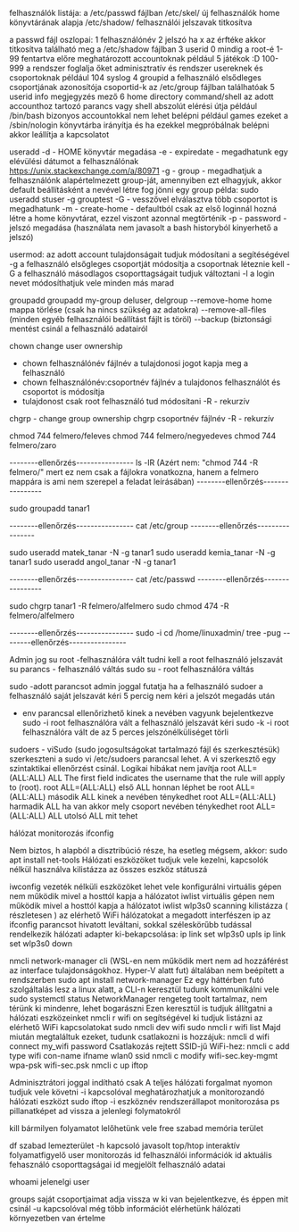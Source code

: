 felhasználók listája: a /etc/passwd fájlban
/etc/skel/ új felhasználók home könyvtárának alapja
/etc/shadow/ felhasználói jelszavak titkosítva

a passwd fájl oszlopai:
1 felhasználónév
2 jelszó ha x az érftéke akkor titkosítva található meg a /etc/shadow fájlban
3 userid
0 mindig a root-é
1-99 fentartva előre meghatározott accountoknak például 5 játékok :D
100-999 a rendszer foglalja őket adminisztratív és rendszer usereknek és csoportoknak például 104 syslog
4 groupid
a felhasználó elsődleges csoportjának azonosítója
csoportid-k az /etc/group fájlban találhatóak
5 userid info megjegyzés mező
6 home directory
command/shell az adott accounthoz tartozó parancs vagy shell abszolút elérési útja
például /bin/bash
bizonyos accountokkal nem lehet belépni például games ezeket a /sbin/nologin könyvtárba irányítja és ha ezekkel megpróbálnak belépni akkor leállítja a kapcsolatot 

useradd
-d - HOME könyvtár megadása
-e - expiredate - megadhatunk egy elévülési dátumot a felhasználónak
https://unix.stackexchange.com/a/80971
-g - group - megadhatjuk a felhasználónk alapértelmezett group-ját, amennyiben ezt elhagyjuk, akkor default beállításként a nevével létre fog jönni egy group
példa: sudo useradd stuser -g grouptest
-G - vesszővel elválasztva több csoportot is megadhatunk
-m - create-home - defaultból csak az első loginnál hozná létre a home könyvtárat, ezzel viszont azonnal megtörténik
-p - password - jelszó megadása (használata nem javasolt a bash historyból kinyerhető a jelszó)

usermod:
az adott account tulajdonságait tudjuk módosítani a segítéségével
-g a felhasználó elsőgleges csoportját módosítja a csoportnak léteznie kell
-G a felhasználó másodlagos csoporttagságait tudjuk változtani
-l a login nevet módosíthatjuk vele minden más marad

groupadd
groupadd my-group
deluser, delgroup
--remove-home home mappa törlése (csak ha nincs szükség az adatokra)
--remove-all-files (minden egyéb felhasználói beállítást fájlt is töröl)
--backup (biztonsági mentést csinál a felhasználó adatairól

chown
change user ownership
- chown felhasználónév fájlnév a tulajdonosi jogot kapja meg a felhasználó
- chown felhasználónév:csoportnév fájlnév a tulajdonos felhasználót és csoportot is módosítja
- tulajdonost csak root felhasználó tud módosítani
-R - rekurzív

chgrp - change group ownership
chgrp csoportnév fájlnév
-R - rekurzív







chmod 744 felmero/feleves
chmod 744 felmero/negyedeves
chmod 744 felmero/zaro

--------ellenőrzés----------------
ls -lR
(Azért nem: "chmod 744 -R felmero/" mert ez nem csak a fájlokra vonatkozna, hanem a felmero mappára is ami nem szerepel a feladat leírásában)
--------ellenőrzés----------------

sudo groupadd tanar1

--------ellenőrzés----------------
cat /etc/group
--------ellenőrzés----------------

sudo useradd matek_tanar -N -g tanar1
sudo useradd kemia_tanar -N -g tanar1
sudo useradd angol_tanar -N -g tanar1

--------ellenőrzés----------------
cat /etc/passwd
--------ellenőrzés----------------

sudo chgrp tanar1 -R felmero/alfelmero
sudo chmod 474 -R felmero/alfelmero

--------ellenőrzés----------------
sudo -i
cd /home/linuxadmin/
tree -pug
--------ellenőrzés----------------



Admin jog
su root -felhasználóra vált tudni kell a root felhasználó jelszavát
su parancs - felhasználó váltás
sudo su  - root felhasználóra váltás

sudo -adott parancsot admin joggal futatja ha a felhasználó sudoer a felhasználó saját jelszavát kéri
5 percig nem kéri a jelszót megadás után

- env parancsal ellenőrizhető kinek a nevében vagyunk bejelentkezve
sudo -i root felhasználóra vált a felhasználó jelszavát kéri
sudo -k -i root felhasználóra vált de az 5 perces jelszónélküliséget törli


   
   
sudoers - viSudo (sudo jogosultságokat tartalmazó fájl és szerkesztésük)
szerkeszteni a sudo vi /etc/sudoers parancsal lehet. A vi szerkesztő egy szintaktikai ellenőrzést csinál. Logikai hibákat nem javítja
root   ALL=(ALL:ALL) ALL The first field indicates the username that the rule will apply to (root).
root ALL=(ALL:ALL) első ALL honnan léphet be
root ALL=(ALL:ALL) második ALL kinek a nevében ténykedhet
 root ALL=(ALL:ALL) harmadik ALL ha van akkor mely csoport nevében ténykedhet
root ALL=(ALL:ALL) ALL utolsó ALL mit tehet

hálózat monitorozás
ifconfig

Nem biztos, h alapból a disztribúció része, ha esetleg mégsem, akkor:
sudo apt install net-tools
Hálózati eszközöket tudjuk vele kezelni, kapcsolók nélkül használva kilistázza az összes eszköz státuszá

iwconfig
vezeték nélküli eszközöket lehet vele konfigurálni
virtuális gépen nem működik mivel a hosttól kapja a hálózatot
 iwlist
virtuális gépen nem működik mivel a hosttól kapja a hálózatot
iwlist wlp3s0 scanning
kilistázza ( részletesen ) az elérhető WiFi hálózatokat a megadott interfészen
ip
az ifconfig parancsot hivatott leváltani, sokkal széleskörűbb tudással rendelkezik
hálózati adapter ki-bekapcsolása:
ip link set wlp3s0 upls
ip link set wlp3s0 down


nmcli network-manager cli (WSL-en nem működik mert nem ad hozzáférést az interface tulajdonságokhoz. Hyper-V alatt fut)
általában nem beépített a rendszerben
sudo apt install network-manager 
Ez egy háttérben futó szolgáltalás lesz a linux alatt, a CLI-n keresztül tudunk kommunikálni vele
sudo systemctl status NetworkManager
rengeteg toolt tartalmaz, nem térünk ki mindenre, lehet bogarászni
Ezen keresztül is tudjuk állítgatni a hálózati eszközeinket
nmcli r wifi on
segítségével ki tudjuk listázni az elérhető WiFi kapcsolatokat
sudo nmcli dev wifi
sudo nmcli r wifi list
Majd miután megtaláltuk ezeket, tudunk csatlakozni is hozzájuk:
nmcli d wifi connect my_wifi password <password>
Csatlakozás rejtett SSID-jű WiFi-hez:
nmcli c add type wifi con-name <name> ifname wlan0 ssid <ssid>
nmcli c modify <name> wifi-sec.key-mgmt wpa-psk wifi-sec.psk <password>
nmcli c up <name>
iftop

Adminisztrátori joggal indítható csak
A teljes hálózati forgalmat nyomon tudjuk vele követni
-i kapcsolóval meghatározhatjuk a monitorozandó hálózati eszközt
sudo iftop -i eszköznév
rendszerállapot monitorozása
ps
pillanatképet ad vissza a jelenlegi folymatokról

kill
bármilyen folyamatot lelőhetünk vele
free
szabad memória terület

df
szabad lemezterület
-h kapcsoló javasolt
top/htop
interaktív folyamatfigyelő
user monitorozás
id
felhasználói információk
id aktuális fehasználó csoporttagságai
id <user>  megjelölt felhasználó adatai

whoami
jelenelgi user

groups
saját csoportjaimat adja vissza
w
ki van bejelentkezve, és éppen mit csinál
-u kapcsolóval még több információt elérhetünk
hálózati környezetben van értelme


















